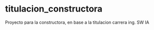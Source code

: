 # titulacion_constructora
Proyecto para la constructora, en base a la titulacion carrera ing. SW IA
